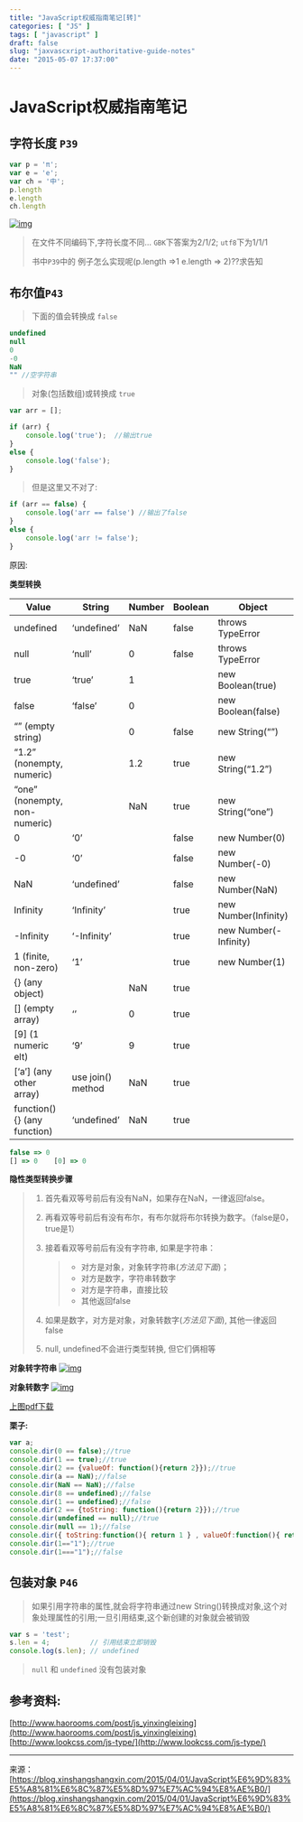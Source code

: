 ```yaml
---
title: "JavaScript权威指南笔记[转]"
categories: [ "JS" ]
tags: [ "javascript" ]
draft: false
slug: "jaxvascxript-authoritative-guide-notes"
date: "2015-05-07 17:37:00"
---
```


# JavaScript权威指南笔记



## 字符长度 `P39`

```javascript
var p = 'π';
var e = 'e';
var ch = '中';
p.length
e.length
ch.length
```

[![img](https://raw.githubusercontent.com/xinshangshangxin/hexo-blog/gh-pages/img/Definitive_Guide_js/str_len.png)](https://raw.githubusercontent.com/xinshangshangxin/hexo-blog/gh-pages/img/Definitive_Guide_js/str_len.png)

> 在文件不同编码下,字符长度不同…
> `GBK`下答案为2/1/2; `utf8`下为1/1/1
>
> 书中`P39`中的 例子怎么实现呢(p.length =>1  e.length => 2)??求告知

## 布尔值`P43`

> 下面的值会转换成 `false`


<!--more-->


```javascript
undefined
null
0
-0
NaN
"" //空字符串
```

> 对象(包括数组)或转换成 `true`

```javascript
var arr = [];

if (arr) {
    console.log('true');  //输出true
}
else {
    console.log('false');
}
```

> 但是这里又不对了:

```javascript
if (arr == false) {
    console.log('arr == false') //输出了false
}
else {
    console.log('arr != false');
}
```

原因:

**类型转换**

| Value                         | String            | Number | Boolean | Object                |      |
| ----------------------------- | ----------------- | ------ | ------- | --------------------- | ---- |
| undefined                     | ‘undefined’       | NaN    | false   | throws TypeError      |      |
| null                          | ‘null’            | 0      | false   | throws TypeError      |      |
| true                          | ‘true’            | 1      |         | new Boolean(true)     |      |
| false                         | ‘false’           | 0      |         | new Boolean(false)    |      |
| “” (empty string)             |                   | 0      | false   | new String(“”)        |      |
| “1.2” (nonempty, numeric)     |                   | 1.2    | true    | new String(“1.2”)     |      |
| “one” (nonempty, non-numeric) |                   | NaN    | true    | new String(“one”)     |      |
| 0                             | ‘0’               |        | false   | new Number(0)         |      |
| -0                            | ‘0’               |        | false   | new Number(-0)        |      |
| NaN                           | ‘undefined’       |        | false   | new Number(NaN)       |      |
| Infinity                      | ‘Infinity’        |        | true    | new Number(Infinity)  |      |
| -Infinity                     | ‘-Infinity’       |        | true    | new Number(-Infinity) |      |
| 1 (finite, non-zero)          | ‘1’               |        | true    | new Number(1)         |      |
| {} (any object)               |                   | NaN    | true    |                       |      |
| [] (empty array)              | ‘’                | 0      | true    |                       |      |
| [9] (1 numeric elt)           | ‘9’               | 9      | true    |                       |      |
| [‘a’] (any other array)       | use join() method | NaN    | true    |                       |      |
| function(){} (any function)   | ‘undefined’       | NaN    | true    |                       |      |

```javascript
false => 0
[] => 0    [0] => 0
```

**隐性类型转换步骤**

> 1. 首先看双等号前后有没有NaN，如果存在NaN，一律返回false。
>
> 2. 再看双等号前后有没有布尔，有布尔就将布尔转换为数字。（false是0，true是1）
>
> 3. 接着看双等号前后有没有字符串, 如果是字符串：
>
>    > - 对方是对象，对象转字符串(*方法见下面*)；
>    > - 对方是数字，字符串转数字
>    > - 对方是字符串，直接比较
>    > - 其他返回false
>
> 4. 如果是数字，对方是对象，对象转数字(*方法见下面*), 其他一律返回false
>
> 5. null, undefined不会进行类型转换, 但它们俩相等

**对象转字符串**
[![img](https://raw.githubusercontent.com/xinshangshangxin/hexo-blog/gh-pages/img/Definitive_Guide_js/obj2str.png)](https://raw.githubusercontent.com/xinshangshangxin/hexo-blog/gh-pages/img/Definitive_Guide_js/obj2str.png)

**对象转数字**
[![img](https://raw.githubusercontent.com/xinshangshangxin/hexo-blog/gh-pages/img/Definitive_Guide_js/obj2nu.png)](https://raw.githubusercontent.com/xinshangshangxin/hexo-blog/gh-pages/img/Definitive_Guide_js/obj2nu.png)

[上图pdf下载](https://raw.githubusercontent.com/xinshangshangxin/hexo-blog/gh-pages/other/Definitive_Guide_js/obj2nu_str.pdf)

**栗子:**

```javascript
var a;
console.dir(0 == false);//true
console.dir(1 == true);//true
console.dir(2 == {valueOf: function(){return 2}});//true
console.dir(a == NaN);//false
console.dir(NaN == NaN);//false
console.dir(8 == undefined);//false
console.dir(1 == undefined);//false
console.dir(2 == {toString: function(){return 2}});//true
console.dir(undefined == null);//true
console.dir(null == 1);//false
console.dir({ toString:function(){ return 1 } , valueOf:function(){ return [] }} == 1);//true
console.dir(1=="1");//true
console.dir(1==="1");//false
```

## 包装对象 `P46`

> 如果引用字符串的属性,就会将字符串通过new String()转换成对象,这个对象处理属性的引用;一旦引用结束,这个新创建的对象就会被销毁

```javascript
var s = 'test';
s.len = 4;          // 引用结束立即销毁
console.log(s.len); // undefined
```

> `null` 和 `undefined` 没有包装对象

## 参考资料:

[http://www.haorooms.com/post/js_yinxingleixing](http://www.haorooms.com/post/js_yinxingleixing)
[http://www.lookcss.com/js-type/](http://www.lookcss.com/js-type/)

------
来源：[https://blog.xinshangshangxin.com/2015/04/01/JavaScript%E6%9D%83%E5%A8%81%E6%8C%87%E5%8D%97%E7%AC%94%E8%AE%B0/](https://blog.xinshangshangxin.com/2015/04/01/JavaScript%E6%9D%83%E5%A8%81%E6%8C%87%E5%8D%97%E7%AC%94%E8%AE%B0/)